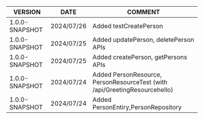 | VERSION | DATE | COMMENT |
|--|--|--|
|1.0.0-SNAPSHOT| 2024/07/26| Added testCreatePerson
|1.0.0-SNAPSHOT| 2024/07/25| Added updatePerson, deletePerson APIs
|1.0.0-SNAPSHOT| 2024/07/25| Added createPerson, getPersons APIs
|1.0.0-SNAPSHOT| 2024/07/24 | Added PersonResource, PersonResourceTest (with /api/GreetingResourcehello) 
|1.0.0-SNAPSHOT| 2024/07/24 | Added PersonEntiry,PersonRepository